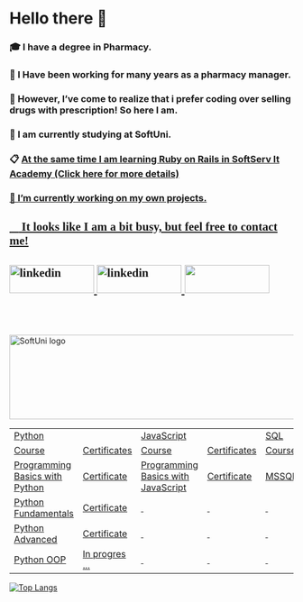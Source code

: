 # Hello there 👋 
### :mortar_board: I have а degree in Pharmacy. 
### :calendar: I Have been working for many years as а pharmacy manager.
### :pill: However, I’ve come to realize that i prefer coding over selling drugs with prescription! So here I am.
### 🌱 I am currently studying at SoftUni.
### :clipboard: <a  href = 'https://career.softserveinc.com/en-us/it-academy'> At the same time I am learning Ruby on Rails in SoftServ It Academy (Click here for more details)

### 🔭 I’m currently working on my own projects.  

### <h2 style="font-family:tempus sans itc;"> :eyes: It looks like I am a bit busy, but feel free to contact me!

<div>
<h2 style="font-family:tempus sans itc;"><a href="mailto:stoyan_stoyanov@rocketmail.com?"><img  src="https://www.freepnglogos.com/uploads/email-png/download-blue-email-png-png-image-pngimg-10.png" alt="linkedin" width="150" height="50"></a><a  href = 'https://www.linkedin.com/in/stoyan-stoyanov-51637a217'>
  <img  src="https://career.gatech.edu/sites/default/files/images/linkedin-banner_0.png" alt="linkedin" width="150" height="50"> <img width = "150" height="50" src="https://komarev.com/ghpvc/?username=Stoyan83"></a>
 </div>

  


</a>
</br></br></br>
<a href="https://softuni.bg/trainings/courses/">
<img src="https://nakov.com/wp-content/uploads/2012/03/Software-University-logo-horizontal.png" alt="SoftUni logo" width="630" height="150" align="center">



</div>

 <table>
  <tr>
    <td colspan="2">Python</td>
    <td colspan="2">JavaScript</td>
    <td colspan="2">SQL</td>
  </tr>
  <tr>
    <td>Course</td>
    <td>Certificates</td>
    <td>Course</td>
    <td>Certificates</td>
    <td>Course</td>
    <td>Certificates</td>
  </tr>
  <tr>
    <td><a href ='https://softuni.bg/trainings/3516/programming-basics-with-python-november-2021'>Programming Basics with Python</a> </td>
    <td><a href ='https://softuni.bg/certificates/details/121421/0b9b06b1'>Certificate</a>  </td>
    <td><a href ='https://softuni.bg/trainings/3742/programming-basics-with-javascript-april-2022'>Programming Basics with JavaScript</a></td>
    <td><a href ='https://softuni.bg/certificates/details/134073/74b0ddcf'>Certificate</a>  </td>
    <td><a href ='https://softuni.bg/trainings/3714/ms-sql-may-2022'>MSSQL</td>
    <td><a href ='https://softuni.bg/certificates/details/134802/61a9035e'>Certificate</td>
      
    
  </tr>
  <tr>
    <td><a href ='https://softuni.bg/modules/106/fundamentals-module/1316'>Python Fundamentals</a></td>
    <td><a href ='https://softuni.bg/certificates/details/129140/8f7380c2'>Certificate</td>
    <td>&nbsp</td>
    <td>&nbsp</td>
    <td>&nbsp</td>
    <td>&nbsp</td>
  </tr>
   <tr>
    <td><a href ='https://softuni.bg/modules/74/python-advanced/1345'>Python Advanced</a> </td>
    <td><a href ='https://softuni.bg/certificates/details/135948/b644f779'>Certificate</td>
    <td>&nbsp</td>
    <td>&nbsp</td>
    <td>&nbsp</td>
    <td>&nbsp</td>
    
  </tr>
   <tr>
    <td><a href ='https://softuni.bg/trainings/3705/python-oop-june-2022'>Python OOP</a> </td>
    <td>In progres ... </td>
    <td>&nbsp</td>
    <td>&nbsp</td>
    <td>&nbsp</td>
    <td>&nbsp</td>
    
  </tr>
  
</table>

![Top Langs](https://github-readme-stats.vercel.app/api/top-langs/?username=Stoyan83&theme=buefy)


